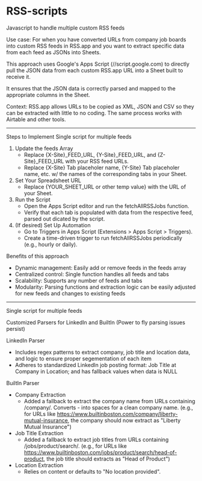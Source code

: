 # RSS-scripts
Javascript to handle multiple custom RSS feeds 

Use case: For when you have converted URLs from company job boards into custom RSS feeds in RSS.app and you want to extract specific data from each feed as JSONs into Sheets. 

This approach uses Google's Apps Script (//script.google.com) to directly pull the JSON data from each custom RSS.app URL into a Sheet built to receive it.

It ensures that the JSON data is correctly parsed and mapped to the appropriate columns in the Sheet.

Context: RSS.app allows URLs to be copied as XML, JSON and CSV so they can be extracted with little to no coding. The same process works with Airtable and other tools.

----------------------------------------------

Steps to Implement Single script for multiple feeds

1. Update the feeds Array
    - Replace {X-Site}_FEED_URL, {Y-Site}_FEED_URL, and {Z-Site}_FEED_URL with your RSS feed URLs.
    - Replace {X-Site} Tab placeholer name, {Y-Site} Tab placeholer name, etc. w/ the names of the corresponding tabs in your Sheet.
2. Set Your Spreadsheet URL
    - Replace {YOUR_SHEET_URL or other temp value} with the URL of your Sheet.
3. Run the Script
    - Open the Apps Script editor and run the fetchAllRSSJobs function.
    - Verify that each tab is populated with data from the respective feed, parsed out dicated by the script.
4. (If desired) Set Up Automation
    - Go to Triggers in Apps Script (Extensions > Apps Script > Triggers).
    - Create a time-driven trigger to run fetchAllRSSJobs periodically (e.g., hourly or daily).

Benefits of this approach
- Dynamic management: Easily add or remove feeds in the feeds array
- Centralized control: Single function handles all feeds and tabs
- Scalability: Supports any number of feeds and tabs
- Modularity: Parsing functions and extraction logic can be easily adjusted for new feeds and changes to existing feeds

----------------------------------------------

Single script for multiple feeds 

Customized Parsers for LinkedIn and BuiltIn (Power to fly parsing issues persist)

LinkedIn Parser
- Includes regex patterns to extract company, job title and location data, and logic to ensure proper segementation of each item
- Adheres to standardized LinkedIn job posting format: Job Title at Company in Location; and has fallback values when data is NULL

BuiltIn Parser
- Company Extraction
   * Added a fallback to extract the company name from URLs containing /company/. Converts - into spaces for a clean company name.
    (e.g., for URLs like https://www.builtinboston.com/company/liberty-mutual-insurance, the company should now extract as "Liberty Mutual Insurance")  
- Job Title Extraction
  * Added a fallback to extract job titles from URLs containing /jobs/product/search/.
    (e.g., for URLs like https://www.builtinboston.com/jobs/product/search/head-of-product, the job title should extracts as "Head of Product")  
- Location Extraction
  * Relies on content or defaults to "No location provided".



